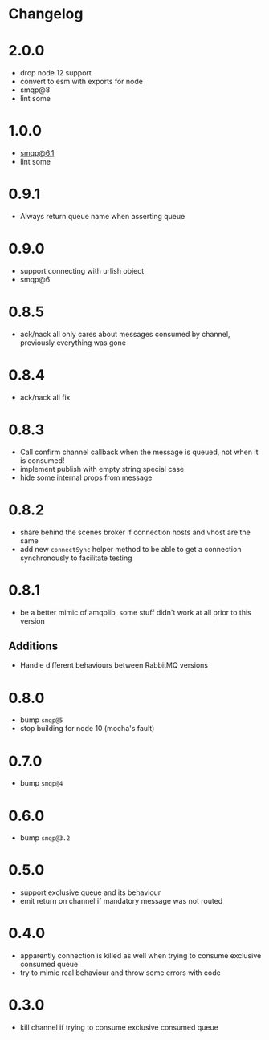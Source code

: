 Changelog
=========

# 2.0.0

- drop node 12 support
- convert to esm with exports for node
- smqp@8
- lint some

# 1.0.0

- smqp@6.1
- lint some

# 0.9.1

- Always return queue name when asserting queue

# 0.9.0

- support connecting with urlish object
- smqp@6

# 0.8.5

- ack/nack all only cares about messages consumed by channel, previously everything was gone

# 0.8.4

- ack/nack all fix

# 0.8.3

- Call confirm channel callback when the message is queued, not when it is consumed!
- implement publish with empty string special case
- hide some internal props from message

# 0.8.2

- share behind the scenes broker if connection hosts and vhost are the same
- add new `connectSync` helper method to be able to get a connection synchronously to facilitate testing

# 0.8.1

- be a better mimic of amqplib, some stuff didn't work at all prior to this version

## Additions

- Handle different behaviours between RabbitMQ versions

# 0.8.0

- bump `smqp@5`
- stop building for node 10 (mocha's fault)

# 0.7.0

- bump `smqp@4`

# 0.6.0

- bump `smqp@3.2`

# 0.5.0

- support exclusive queue and its behaviour
- emit return on channel if mandatory message was not routed

# 0.4.0

- apparently connection is killed as well when trying to consume exclusive consumed queue
- try to mimic real behaviour and throw some errors with code

# 0.3.0

- kill channel if trying to consume exclusive consumed queue

